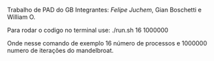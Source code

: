 Trabalho de PAD do GB
Integrantes: *Felipe Juchem*, Gian Boschetti e William O.

Para rodar o codigo no terminal use:
./run.sh 16 1000000

Onde nesse comando de exemplo 16 número de processos e 1000000 numero de iterações do mandelbroat.
